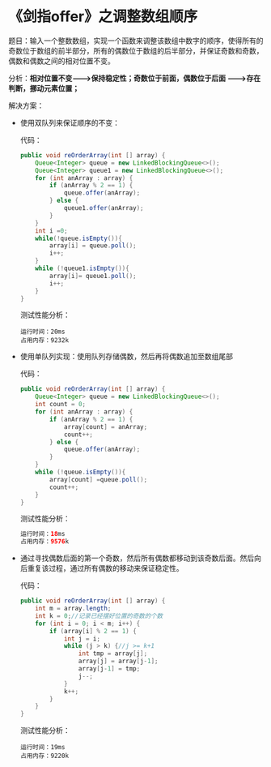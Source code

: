 # 《剑指offer》之调整数组顺序

题目：输入一个整数数组，实现一个函数来调整该数组中数字的顺序，使得所有的奇数位于数组的前半部分，所有的偶数位于数组的后半部分，并保证奇数和奇数，偶数和偶数之间的相对位置不变。

分析：**相对位置不变--->保持稳定性；奇数位于前面，偶数位于后面 --->存在判断，挪动元素位置；**

解决方案：

+ 使用双队列来保证顺序的不变：

  代码：

  ```java
  public void reOrderArray(int [] array) {
      Queue<Integer> queue = new LinkedBlockingQueue<>();
      Queue<Integer> queue1 = new LinkedBlockingQueue<>();
      for (int anArray : array) {
          if (anArray % 2 == 1) {
              queue.offer(anArray);
          } else {
              queue1.offer(anArray);
          }
      }
      int i =0;
      while(!queue.isEmpty()){
          array[i] = queue.poll();
          i++;
      }
      while (!queue1.isEmpty()){
          array[i]= queue1.poll();
          i++;
      }
  }
  ```

  测试性能分析：

  ```
  运行时间：20ms
  占用内存：9232k
  ```

+ 使用单队列实现：使用队列存储偶数，然后再将偶数追加至数组尾部

  代码：

  ```java
  public void reOrderArray(int [] array) {
      Queue<Integer> queue = new LinkedBlockingQueue<>();
      int count = 0;
      for (int anArray : array) {
          if (anArray % 2 == 1) {
              array[count] = anArray;
              count++;
          } else {
              queue.offer(anArray);
          }
      }
      while (!queue.isEmpty()){
          array[count] =queue.poll();
          count++;
      }
  }
  ```

  测试性能分析：

  ```java
  运行时间：18ms
  占用内存：9576k
  ```

+ 通过寻找偶数后面的第一个奇数，然后所有偶数都移动到该奇数后面。然后向后重复该过程，通过所有偶数的移动来保证稳定性。

  代码：

  ```java
  public void reOrderArray(int [] array) {
      int m = array.length;
      int k = 0;//记录已经摆好位置的奇数的个数
      for (int i = 0; i < m; i++) {
          if (array[i] % 2 == 1) {
              int j = i;
              while (j > k) {//j >= k+1
                  int tmp = array[j];
                  array[j] = array[j-1];
                  array[j-1] = tmp;
                  j--;
              }
              k++;
          }
      }
  }
  ```

  测试性能分析：

  ```
  运行时间：19ms
  占用内存：9220k
  ```


